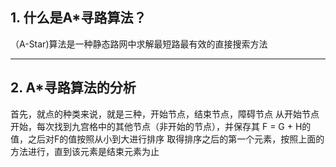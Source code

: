 ## 1. 什么是A*寻路算法？
   （A-Star)算法是一种静态路网中求解最短路最有效的直接搜索方法
   ****
## 2. A*寻路算法的分析
   首先，就点的种类来说，就是三种，开始节点，结束节点，障碍节点
   从开始节点开始，每次找到九宫格中的其他节点（非开始的节点），并保存其 F = G + H的值，之后对F的值按照从小到大进行排序
   取得排序之后的第一个元素，按照上面的方法进行，直到该元素是结束元素为止

